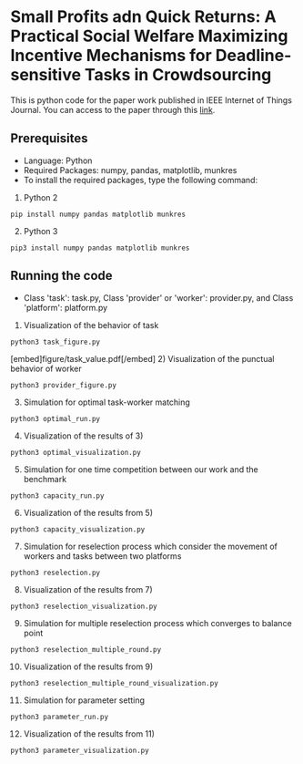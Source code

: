 # Small Profits adn Quick Returns: A Practical Social Welfare Maximizing Incentive Mechanisms for Deadline-sensitive Tasks in Crowdsourcing
This is python code for the paper work published in IEEE Internet of Things Journal. You can access to the paper through this [link](https://ieeexplore.ieee.org/document/8897639).

## Prerequisites
- Language: Python 
- Required Packages: numpy, pandas, matplotlib, munkres 
- To install the required packages, type the following command:
1) Python 2
```
pip install numpy pandas matplotlib munkres
```
2) Python 3
```
pip3 install numpy pandas matplotlib munkres
```

## Running the code
- Class 'task': task.py, Class 'provider' or 'worker': provider.py, and Class 'platform': platform.py
1) Visualization of the behavior of task
```
python3 task_figure.py
```
[embed]figure/task_value.pdf[/embed]
2) Visualization of the punctual behavior of worker 
```
python3 provider_figure.py
```
3) Simulation for optimal task-worker matching 
```
python3 optimal_run.py
```
4) Visualization of the results of 3) 
```
python3 optimal_visualization.py
```
5) Simulation for one time competition between our work and the benchmark 
```
python3 capacity_run.py
```
6) Visualization of the results from 5) 
```
python3 capacity_visualization.py
```
7) Simulation for reselection process which consider the movement of workers and tasks between two platforms 
```
python3 reselection.py
```
8) Visualization of the results from 7) 
```
python3 reselection_visualization.py
```
9) Simulation for multiple reselection process which converges to balance point 
```
python3 reselection_multiple_round.py
```
10) Visualization of the results from 9) 
```
python3 reselection_multiple_round_visualization.py
```
11) Simulation for parameter setting
```
python3 parameter_run.py
```
12) Visualization of the results from 11) 
```
python3 parameter_visualization.py
```

